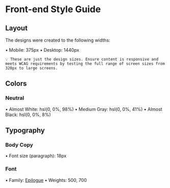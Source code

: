 # Front-end Style Guide

## Layout

The designs were created to the following widths:

•⁠  ⁠Mobile: 375px
•⁠  ⁠Desktop: 1440px

	⁠💡 These are just the design sizes. Ensure content is responsive and meets WCAG requirements by testing the full range of screen sizes from 320px to large screens.

## Colors

### Neutral

•⁠  ⁠Almost White: hsl(0, 0%, 98%)
•⁠  ⁠Medium Gray: hsl(0, 0%, 41%)
•⁠  ⁠Almost Black: hsl(0, 0%, 8%)

## Typography

### Body Copy

•⁠  ⁠Font size (paragraph): 18px

### Font

•⁠  ⁠Family: [Epilogue](https://fonts.google.com/specimen/Epilogue)
•⁠  ⁠Weights: 500, 700